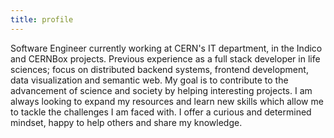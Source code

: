 ```yaml
---
title: profile
---
```

Software Engineer currently working at CERN's IT department, in the Indico and CERNBox projects. Previous experience as a full stack developer in life sciences; focus on distributed backend systems, frontend development, data visualization and semantic web. My goal is to contribute to the advancement of science and society by helping interesting projects. I am always looking to expand my resources and learn new skills which allow me to tackle the challenges I am faced with. I offer a curious and determined mindset, happy to help others and share my knowledge.

